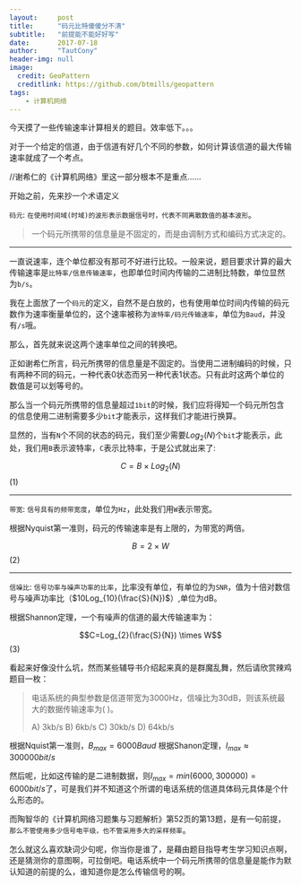 ```yaml
---
layout:     post
title:      "码元比特傻傻分不清"
subtitle:   "前提能不能好好写"
date:       2017-07-18
author:     "TautCony"
header-img: null
image:
  credit: GeoPattern
  creditlink: https://github.com/btmills/geopattern
tags:
    - 计算机网络
---
```


今天摸了一些传输速率计算相关的题目。效率低下。。。

<!--more-->

对于一个给定的信道，由于信道有好几个不同的参数，如何计算该信道的最大传输速率就成了一个考点。

//谢希仁的《计算机网络》里这一部分根本不是重点……

开始之前，先来抄一个术语定义

`码元`: `在使用时间域(时域)的波形表示数据信号时，代表不同离散数值的基本波形`。

> 一个码元所携带的信息量是不固定的，而是由调制方式和编码方式决定的。

-----

一直说速率，连个单位都没有那可不好进行比较。一般来说，题目要求计算的最大传输速率是`比特率/信息传输速率`，也即单位时间内传输的二进制比特数，单位显然为`b/s`。

我在上面放了一个`码元`的定义，自然不是白放的，也有使用单位时间内传输的码元数作为速率衡量单位的，这个速率被称为`波特率/码元传输速率`，单位为`Baud`，并没有`/s`哦。

那么，首先就来说这两个速率单位之间的转换吧。

正如谢希仁所言，码元所携带的信息量是不固定的。当使用二进制编码的时候，只有两种不同的码元，一种代表0状态而另一种代表1状态。只有此时这两个单位的数值是可以划等号的。

那么当一个码元所携带的信息量超过`1bit`的时候，我们应将得知一个码元所包含的信息使用二进制需要多少`bit`才能表示，这样我们才能进行换算。

显然的，当有`N`个不同的状态的码元，我们至少需要$Log_{2}(N)$个`bit`才能表示，此处，我们用`B`表示波特率，`C`表示比特率，于是公式就出来了: 

$$C=B \times Log_{2}(N)$$ (1)

---

`带宽`: `信号具有的频带宽度`，单位为`Hz`，此处我们用`W`表示带宽。

根据Nyquist第一准则，码元的传输速率是有上限的，为带宽的两倍。

$$B=2 \times W$$ (2)

---

`信噪比`: `信号功率与噪声功率的比率`，比率没有单位，有单位的为`SNR`，值为十倍对数信号与噪声功率比（$10Log_{10}(\frac{S}{N})$）,单位为dB。

根据Shannon定理，一个有噪声的信道的最大传输速率为：

$$C=Log_{2}(\frac{S}{N}) \times W$$ (3)

看起来好像没什么坑，然而某些辅导书介绍起来真的是群魔乱舞，然后请欣赏辣鸡题目一枚：

> 电话系统的典型参数是信道带宽为3000Hz，信噪比为30dB，则该系统最大的数据传输速率为(  )。
>
> A) 3kb/s  B) 6kb/s  C) 30kb/s  D) 64kb/s

根据Nquist第一准则，$B_{max}=6000 Baud$
根据Shanon定理，$I_{max} \approx 300000 bit/s$

然后呢，比如这传输的是二进制数据，则$I_{max} = min(6000, 300000) = 6000bit/s$了，可是我们并不知道这个所谓的电话系统的信道具体码元具体是个什么形态的。

而陶智华的《计算机网络习题集与习题解析》第52页的第13题，是有一句前提，`那么不管使用多少信号电平级，也不管采用多大的采样频率`。

怎么就这么喜欢缺词少句呢，你当你是谁了，是藉由题目指导考生学习知识点啊，还是猜测你的意图啊，可拉倒吧。电话系统中一个码元所携带的信息量是能作为默认知道的前提的么，谁知道你是怎么传输信号的啊。
